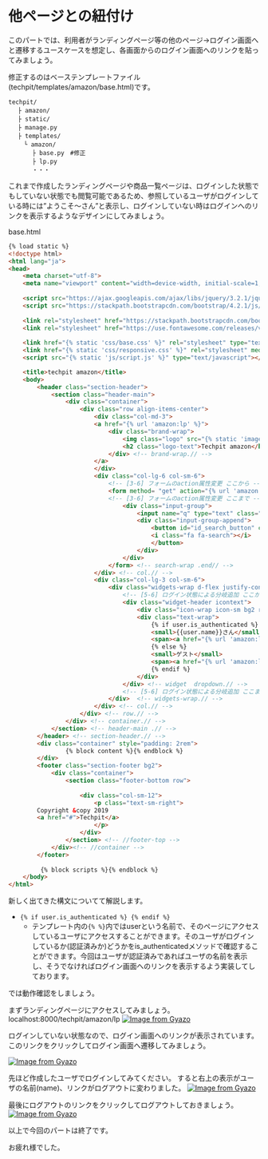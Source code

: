 # 他ページとの紐付け
このパートでは、利用者がランディングページ等の他のページ→ログイン画面へと遷移するユースケースを想定し、各画面からのログイン画面へのリンクを貼ってみましょう。

修正するのはベーステンプレートファイル(techpit/templates/amazon/base.html)です。

```
techpit/
　 ├ amazon/
　 ├ static/
　 ├ manage.py
　 ├ templates/ 
 　　└ amazon/ 
    　 ├ base.py　#修正
　     ├ lp.py
　　　　・・・
```

これまで作成したランディングページや商品一覧ページは、ログインした状態でもしていない状態でも閲覧可能であるため、参照しているユーザがログインしている時には”ようこそ〜さん”と表示し、ログインしていない時はログインへのリンクを表示するようなデザインにしてみましょう。

base.html
```html
{% load static %}
<!doctype html>
<html lang="ja">
<head>
    <meta charset="utf-8">
    <meta name="viewport" content="width=device-width, initial-scale=1, shrink-to-fit=no">
    
    <script src="https://ajax.googleapis.com/ajax/libs/jquery/3.2.1/jquery.min.js"></script>
    <script src="https://stackpath.bootstrapcdn.com/bootstrap/4.2.1/js/bootstrap.min.js"></script>
    
    <link rel="stylesheet" href="https://stackpath.bootstrapcdn.com/bootstrap/4.1.0/css/bootstrap.min.css">
    <link rel="stylesheet" href="https://use.fontawesome.com/releases/v5.5.0/css/all.css">
    
    <link href="{% static 'css/base.css' %}" rel="stylesheet" type="text/css"/>
    <link href="{% static 'css/responsive.css' %}" rel="stylesheet" media="only screen and (max-width: 1200px)" />
    <script src="{% static 'js/script.js' %}" type="text/javascript"></script>

    <title>techpit amazon</title>
    <body>
        <header class="section-header">
            <section class="header-main">
                <div class="container">
                    <div class="row align-items-center">
                        <div class="col-md-3">
                        <a href="{% url 'amazon:lp' %}">
                            <div class="brand-wrap">
                                <img class="logo" src="{% static 'images/logo-dark.png' %}">
                                <h2 class="logo-text">Techpit amazon</h2>
                            </div> <!-- brand-wrap.// -->
                        </a>
                        </div>
                        <div class="col-lg-6 col-sm-6">
                            <!-- [3-6] フォームのaction属性変更 ここから -->
                            <form method= "get" action="{% url 'amazon:item_list' %}" class="search-wrap">
                            <!-- [3-6] フォームのaction属性変更 ここまで -->
                                <div class="input-group">
                                    <input name="q" type="text" class="form-control" placeholder="Search">
                                    <div class="input-group-append">
                                        <button id="id_search_button" class="btn btn-warning" type="submit">
                                        <i class="fa fa-search"></i>
                                        </button>
                                    </div>
                                </div>
                            </form> <!-- search-wrap .end// -->
                        </div> <!-- col.// -->
                        <div class="col-lg-3 col-sm-6">
                            <div class="widgets-wrap d-flex justify-content-end">
                                <!-- [5-6] ログイン状態による分岐追加 ここから -->
                                <div class="widget-header icontext">
                                    <div class="icon-wrap icon-sm bg2 round text-secondary"><i class="fa fa-user"></i></div>
                                    <div class="text-wrap">
                                        {% if user.is_authenticated %}
                                        <small>{{user.name}}さん</small>
                                        <span><a href="{% url 'amazon:logout' %}">Logout</a></span>
                                        {% else %}
                                        <small>ゲスト</small>
                                        <span><a href="{% url 'amazon:login' %}">Login</a></span>
                                        {% endif %}
                                    </div>
                                </div> <!-- widget  dropdown.// -->
                                <!-- [5-6] ログイン状態による分岐追加 ここまで -->
                            </div>	<!-- widgets-wrap.// -->	
                        </div> <!-- col.// -->
                    </div> <!-- row.// -->
                </div> <!-- container.// -->
            </section> <!-- header-main .// -->
        </header> <!-- section-header.// -->
        <div class="container" style="padding: 2rem">
                {% block content %}{% endblock %}
        </div>
        <footer class="section-footer bg2">
            <div class="container">
                <section class="footer-bottom row">
                    
                    <div class="col-sm-12">
                        <p class="text-sm-right">
        Copyright &copy 2019 
        <a href="#">Techpit</a>
                        </p>
                    </div>
                </section> <!-- //footer-top -->
            </div><!-- //container -->
        </footer>
        
         {% block scripts %}{% endblock %}
    </body>
</html>

```

新しく出てきた構文についてて解説します。

* `{% if user.is_authenticated %} {% endif %}`
    * テンプレート内の`{% %}`内ではuserという名前で、そのページにアクセスしているユーザにアクセスすることができます。そのユーザがログインしているか(認証済みか)どうかをis_authenticatedメソッドで確認することができます。今回はユーザが認証済みであればユーザの名前を表示し、そうでなければログイン画面へのリンクを表示するよう実装してしております。
    
では動作確認をしましょう。

まずランディングページにアクセスしてみましょう。
localhost:8000/techpit/amazon/lp
[![Image from Gyazo](https://i.gyazo.com/e44be44021a893248e136c052e989de5.png)](https://gyazo.com/e44be44021a893248e136c052e989de5)

ログインしていない状態なので、ログイン画面へのリンクが表示されています。
このリンクをクリックしてログイン画面へ遷移してみましょう。

[![Image from Gyazo](https://i.gyazo.com/66b42bfee25fe24fa5d2c25d9ce3cd4e.png)](https://gyazo.com/66b42bfee25fe24fa5d2c25d9ce3cd4e)

先ほど作成したユーザでログインしてみてください。
すると右上の表示がユーザの名前(name)、リンクがログアウトに変わりました。
[![Image from Gyazo](https://i.gyazo.com/854acec4f1827a8137e8764b94ac6185.png)](https://gyazo.com/854acec4f1827a8137e8764b94ac6185)


最後にログアウトのリンクをクリックしてログアウトしておきましょう。
[![Image from Gyazo](https://i.gyazo.com/66b42bfee25fe24fa5d2c25d9ce3cd4e.png)](https://gyazo.com/66b42bfee25fe24fa5d2c25d9ce3cd4e)


以上で今回のパートは終了です。

お疲れ様でした。
